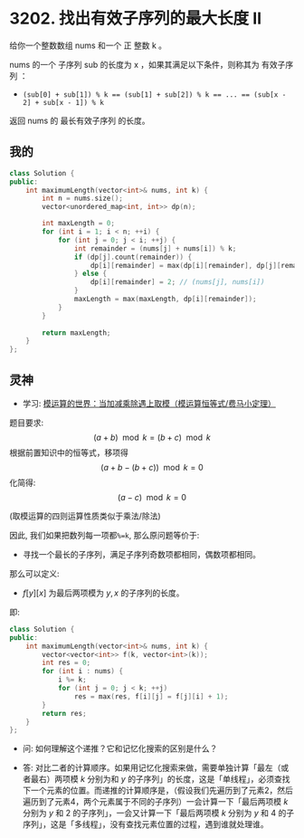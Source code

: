 # 3202. 找出有效子序列的最大长度 II
给你一个整数数组 nums 和一个 正 整数 k 。

nums 的一个 子序列 sub 的长度为 x ，如果其满足以下条件，则称其为 有效子序列 ：

- `(sub[0] + sub[1]) % k == (sub[1] + sub[2]) % k == ... == (sub[x - 2] + sub[x - 1]) % k`

返回 nums 的 最长有效子序列 的长度。

## 我的

```C++
class Solution {
public:
    int maximumLength(vector<int>& nums, int k) {
        int n = nums.size();
        vector<unordered_map<int, int>> dp(n);

        int maxLength = 0;
        for (int i = 1; i < n; ++i) {
            for (int j = 0; j < i; ++j) {
                int remainder = (nums[j] + nums[i]) % k;
                if (dp[j].count(remainder)) {
                    dp[i][remainder] = max(dp[i][remainder], dp[j][remainder] + 1);
                } else {
                    dp[i][remainder] = 2; // (nums[j], nums[i])
                }
                maxLength = max(maxLength, dp[i][remainder]);
            }
        }
        
        return maxLength;
    }
};
```

## 灵神

- 学习: [模运算的世界：当加减乘除遇上取模（模运算恒等式/费马小定理）](https://leetcode.cn/circle/discuss/mDfnkW/)

题目要求: $$(a+b)\mod k=(b+c) \mod k$$ 根据前置知识中的恒等式，移项得 $$(a+b-(b+c)) \mod k = 0$$ 化简得: $$(a-c) \mod k = 0$$

(取模运算的四则运算性质类似于乘法/除法)

因此, 我们如果把数列每一项都`%=k`, 那么原问题等价于:

- 寻找一个最长的子序列，满足子序列奇数项都相同，偶数项都相同。

那么可以定义:

- $f[y][x]$ 为最后两项模为 $y, x$ 的子序列的长度。

即:

```C++
class Solution {
public:
    int maximumLength(vector<int>& nums, int k) {
        vector<vector<int>> f(k, vector<int>(k));
        int res = 0;
        for (int i : nums) {
            i %= k;
            for (int j = 0; j < k; ++j)
                res = max(res, f[i][j] = f[j][i] + 1);
        }
        return res;
    }
};
```

- 问: 如何理解这个递推？它和记忆化搜索的区别是什么？

- 答: 对比二者的计算顺序。如果用记忆化搜索来做，需要单独计算「最左（或者最右）两项模 $k$ 分别为和 $y$ 的子序列」的长度，这是「单线程」，必须查找下一个元素的位置。而递推的计算顺序是，（假设我们先遍历到了元素2，然后遍历到了元素4，两个元素属于不同的子序列）一会计算一下「最后两项模 $k$ 分别为 $y$ 和 2 的子序列」，一会又计算一下「最后两项模 $k$ 分别为 $y$ 和 4 的子序列」，这是「多线程」，没有查找元素位置的过程，遇到谁就处理谁。